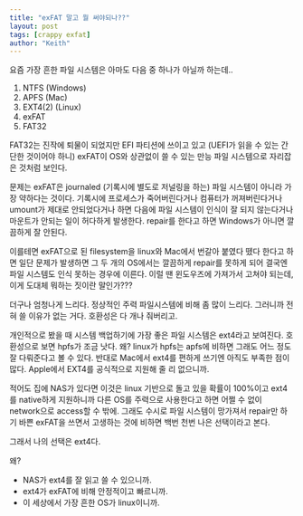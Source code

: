 ```yaml
---
title: "exFAT 말고 뭘 써야되나??"
layout: post
tags: [crappy exfat]
author: "Keith"
---
```


요즘 가장 흔한 파일 시스템은 아마도 다음 중 하나가 아닐까 하는데..

1) NTFS (Windows)
2) APFS (Mac)
3) EXT4(2) (Linux)
4) exFAT
5) FAT32

FAT32는 진작에 퇴물이 되었지만 EFI 파티션에 쓰이고 있고 (UEFI가 읽을 수 있는 간단한 것이어야 하니) exFAT이 OS와 상관없이 쓸 수 있는 만능 파일 시스템으로 자리잡은 것처럼 보인다.

문제는 exFAT은 journaled (기록시에 별도로 저널링을 하는) 파일 시스템이 아니라 가장 약하다는 것이다. 기록시에 프로세스가 죽어버린다거나 컴퓨터가 꺼져버린다거나 umount가 제대로 안되었다거나 하면 다음에 파일 시스템이 인식이 잘 되지 않는다거나 마운트가 안되는 일이 허다하게 발생한다. repair를 한다고 하면 Windows가 아니면 깔끔하게 잘 안된다.

이를테면 exFAT으로 된 filesystem을 linux와 Mac에서 번갈아 붙였다 뗐다 한다고 하면 일단 문제가 발생하면 그 두 개의 OS에서는 깔끔하게 repair를 못하게 되어 결국엔 파일 시스템도 인식 못하는 경우에 이른다. 이럴 땐 윈도우즈에 가져가서 고쳐야 되는데, 이게 도대체 뭐하는 짓이란 말인가???

더구나 엄청나게 느리다. 정상적인 주력 파일시스템에 비해 좀 많이 느리다. 그러니까 전혀 쓸 이유가 없는 거다. 호환성은 다 개나 줘버리고.

개인적으로 봤을 때 시스템 백업하기에 가장 좋은 파일 시스템은 ext4라고 보여진다. 호환성으로 보면 hpfs가 조금 낫다. 왜? linux가 hpfs는 apfs에 비하면 그래도 어느 정도 잘 다뤄준다고 볼 수 있다. 반대로 Mac에서 ext4를 편하게 쓰기엔 아직도 부족한 점이 많다. Apple에서 EXT4를 공식적으로 지원해 줄 리 없으니까. 

적어도 집에 NAS가 있다면 이것은 linux 기반으로 돌고 있을 확률이 100%이고 ext4를 native하게 지원하니까 다른 OS를 주력으로 사용한다고 하면 어쩔 수 없이 network으로 access할 수 밖에. 그래도 수시로 파일 시스템이 망가져서 repair만 하기 바쁜 exFAT을 쓰면서 고생하는 것에 비하면 백번 천번 나은 선택이라고 본다. 

그래서 나의 선택은 ext4다. 

왜?
- NAS가 ext4를 잘 읽고 쓸 수 있으니까.
- ext4가 exFAT에 비해 안정적이고 빠르니까.
- 이 세상에서 가장 흔한 OS가 linux이니까.

